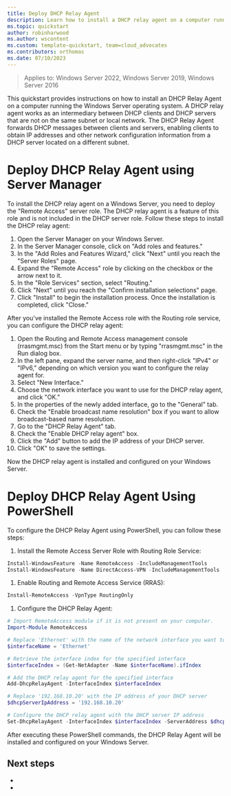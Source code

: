 ```yaml
---
title: Deploy DHCP Relay Agent
description: Learn how to install a DHCP relay agent on a computer running the Windows Server operating system.
ms.topic: quickstart
author: robinharwood
ms.author: wscontent
ms.custom: template-quickstart, team=cloud_advocates
ms.contributors: orthomas
ms.date: 07/10/2023
---
```


>Applies to: Windows Server 2022, Windows Server 2019, Windows Server 2016

This quickstart provides instructions on how to install an DHCP Relay Agent on a computer running the Windows Server operating system. A DHCP relay agent works as an intermediary between DHCP clients and DHCP servers that are not on the same subnet or local network. The DHCP Relay Agent forwards DHCP messages between clients and servers, enabling clients to obtain IP addresses and other network configuration information from a DHCP server located on a different subnet. 

# Deploy DHCP Relay Agent using Server Manager

To install the DHCP relay agent on a Windows Server, you need to deploy the "Remote Access" server role. The DHCP relay agent is a feature of this role and is not included in the DHCP server role. Follow these steps to install the DHCP relay agent:

1. Open the Server Manager on your Windows Server.
1. In the Server Manager console, click on "Add roles and features."
1. In the "Add Roles and Features Wizard," click "Next" until you reach the "Server Roles" page.
1. Expand the "Remote Access" role by clicking on the checkbox or the arrow next to it.
1. In the "Role Services" section, select "Routing."
1. Click "Next" until you reach the "Confirm installation selections" page.
1. Click "Install" to begin the installation process. Once the installation is completed, click "Close."

After you've installed the Remote Access role with the Routing role service, you can configure the DHCP relay agent:

1. Open the Routing and Remote Access management console (rrasmgmt.msc) from the Start menu or by typing "rrasmgmt.msc" in the Run dialog box.
1. In the left pane, expand the server name, and then right-click "IPv4" or "IPv6," depending on which version you want to configure the relay agent for.
1. Select "New Interface."
1. Choose the network interface you want to use for the DHCP relay agent, and click "OK."
1. In the properties of the newly added interface, go to the "General" tab.
1. Check the "Enable broadcast name resolution" box if you want to allow broadcast-based name resolution.
1. Go to the "DHCP Relay Agent" tab.
1. Check the "Enable DHCP relay agent" box.
1. Click the "Add" button to add the IP address of your DHCP server.
1. Click "OK" to save the settings.

Now the DHCP relay agent is installed and configured on your Windows Server.

# Deploy DHCP Relay Agent Using PowerShell

To configure the DHCP Relay Agent using PowerShell, you can follow these steps:

1. Install the Remote Access Server Role with Routing Role Service:

```powershell
Install-WindowsFeature -Name RemoteAccess -IncludeManagementTools
Install-WindowsFeature -Name DirectAccess-VPN -IncludeManagementTools
```

1. Enable Routing and Remote Access Service (RRAS):

```powershell
Install-RemoteAccess -VpnType RoutingOnly
```

1. Configure the DHCP Relay Agent:

```powershell
# Import RemoteAccess module if it is not present on your computer.
Import-Module RemoteAccess

# Replace 'Ethernet' with the name of the network interface you want to use for the DHCP relay agent
$interfaceName = 'Ethernet'

# Retrieve the interface index for the specified interface
$interfaceIndex = (Get-NetAdapter -Name $interfaceName).ifIndex

# Add the DHCP relay agent for the specified interface
Add-DhcpRelayAgent -InterfaceIndex $interfaceIndex

# Replace '192.168.10.20' with the IP address of your DHCP server
$dhcpServerIpAddress = '192.168.10.20'

# Configure the DHCP relay agent with the DHCP server IP address
Set-DhcpRelayAgent -InterfaceIndex $interfaceIndex -ServerAddress $dhcpServerIpAddress
```
After executing these PowerShell commands, the DHCP Relay Agent will be installed and configured on your Windows Server.

## Next steps

-
-